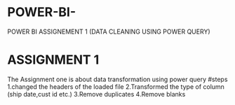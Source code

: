 # POWER-BI-
POWER BI ASSIGNEMENT 1 (DATA CLEANING USING POWER QUERY)
# ASSIGNMENT 1 
The Assignment one is about data transformation using power query
#steps
1.changed the headers of the loaded file 
2.Transformed the type of column (ship date,cust id etc.)
3.Remove duplicates
4.Remove blanks
